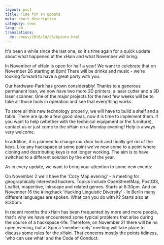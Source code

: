 ```yaml
---
layout: post
title: Time for an Update
meta: short description
category: news
lang: en
translations:
  de: /news/2016/10/28/Update.html
---
```


It's been a while since the last one, so it's time again for a quick update about what happened at the xHain and what November will bring.

In November of xHain is open for half a year! We want to celebrate that on November 26 starting at 8pm! There will be drinks and music - we're looking forward to have a great party with you.

<!--more--> 
Our hardware-Park has grown considerably! Thanks to a generous permanent loan, we now have two more 3D printers, a laser cutter and a 3D laser scanner. One of the major projects for the next few weeks will be to take all those tools in operation and see that everything works.

To store all this new technology properly, we will have to build a shelf and a table. There are quite a few good ideas, now it is time to implement them.
If you want to help (whether with the technical equipment or the furniture), contact us or just come to the xHain on a Monday evening! Help is always very welcome.

In addition, it is planned to change our door lock and finally get rid of the keys. Like any hackspace at some point we've now come to a point where cloning and dostributing keys is not longer working. The aim is to have switched to a different solution by the end of the year.

As in every update, we want to bring your attention to some new events:

On November 2 we'll have the 'Cozy Map evening' - a meeting for geographically interested hackers. Topics include OpenStreetMap, PostGIS, Leaflet, maperitive, Inkscape and related genres.
Starts at 8:30pm.
And on November 16 the #ling:hack 'Hacking Linguistic Diversity' - In Berlin many different languages ​​are spoken. What can you do with it? Starts also at 8:30pm.

In recent months the xHain has been frequented by more and more people, that's why we have encountered some typical problems that arise during the course of a hackspace-life. Therefore, on November 21 there will be no open evening, but at 8pm a 'member-only' meeting will take place to discuss some rules for the xHain. That concerns mostly the points tidiness, 'who can use what' and the Code of Conduct.